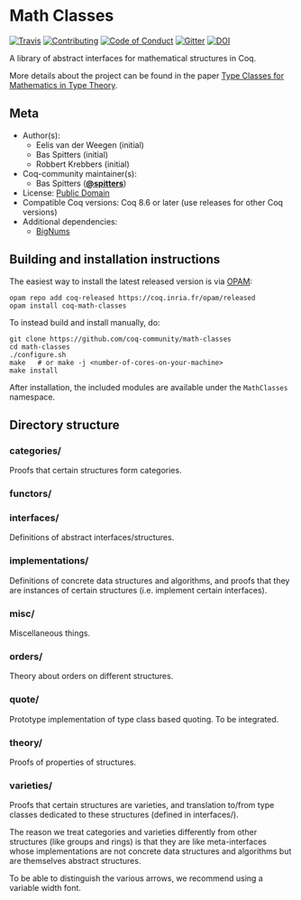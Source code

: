 # Math Classes

[![Travis][travis-shield]][travis-link]
[![Contributing][contributing-shield]][contributing-link]
[![Code of Conduct][conduct-shield]][conduct-link]
[![Gitter][gitter-shield]][gitter-link]
[![DOI][doi-shield]][doi-link]

[doi-shield]: https://zenodo.org/badge/DOI/10.1017/S0960129511000119.svg
[doi-link]: https://doi.org/10.1017/S0960129511000119

[travis-shield]: https://travis-ci.com/coq-community/math-classes.svg?branch=master
[travis-link]: https://travis-ci.com/coq-community/math-classes/builds

[contributing-shield]: https://img.shields.io/badge/contributions-welcome-%23f7931e.svg
[contributing-link]: https://github.com/coq-community/manifesto/blob/master/CONTRIBUTING.md

[conduct-shield]: https://img.shields.io/badge/%E2%9D%A4-code%20of%20conduct-%23f15a24.svg
[conduct-link]: https://github.com/coq-community/manifesto/blob/master/CODE_OF_CONDUCT.md

[gitter-shield]: https://img.shields.io/badge/chat-on%20gitter-%23c1272d.svg
[gitter-link]: https://gitter.im/coq-community/Lobby

A library of abstract interfaces for mathematical structures in Coq.


More details about the project can be found in the paper
[Type Classes for Mathematics in Type Theory](https://arxiv.org/abs/1102.1323).

## Meta

- Author(s):
  - Eelis van der Weegen (initial)
  - Bas Spitters (initial)
  - Robbert Krebbers (initial)
- Coq-community maintainer(s):
  - Bas Spitters ([**@spitters**](https://github.com/spitters))
- License: [Public Domain](LICENSE)
- Compatible Coq versions: Coq 8.6 or later (use releases for other Coq versions)
- Additional dependencies:
  - [BigNums](https://github.com/coq/bignums)


## Building and installation instructions

The easiest way to install the latest released version is via
[OPAM](https://opam.ocaml.org/doc/Install.html):

```shell
opam repo add coq-released https://coq.inria.fr/opam/released
opam install coq-math-classes
```

To instead build and install manually, do:

``` shell
git clone https://github.com/coq-community/math-classes
cd math-classes
./configure.sh
make   # or make -j <number-of-cores-on-your-machine>
make install
```

After installation, the included modules are available under
the `MathClasses` namespace.

## Directory structure

### categories/
Proofs that certain structures form categories.

### functors/

### interfaces/
Definitions of abstract interfaces/structures.

### implementations/
Definitions of concrete data structures and algorithms, and proofs that they are instances of certain structures (i.e. implement certain interfaces).

### misc/
Miscellaneous things.

### orders/
Theory about orders on different structures.

### quote/
Prototype implementation of type class based quoting. To be integrated.

### theory/
Proofs of properties of structures.

### varieties/
Proofs that certain structures are varieties, and translation to/from type classes dedicated to these structures (defined in interfaces/).

The reason we treat categories and varieties differently from other structures
(like groups and rings) is that they are like meta-interfaces whose implementations
are not concrete data structures and algorithms but are themselves abstract structures.

To be able to distinguish the various arrows, we recommend using a variable width font.

